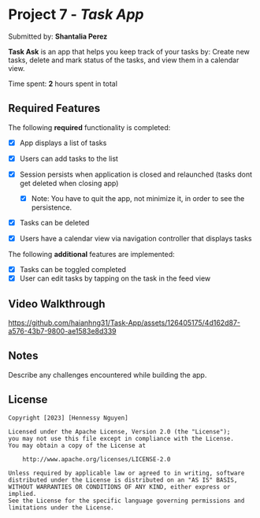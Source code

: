 # Project 7 - *Task App*

Submitted by: **Shantalia Perez**

**Task Ask** is an app that helps you keep track of your tasks by: Create new tasks, delete and mark status of the tasks, and view them in a calendar view.

Time spent: **2** hours spent in total

## Required Features

The following **required** functionality is completed:

- [X] App displays a list of tasks
- [X] Users can add tasks to the list
- [X] Session persists when application is closed and relaunched (tasks dont get deleted when closing app) 
  - [X] Note: You have to quit the app, not minimize it, in order to see the persistence.
- [X] Tasks can be deleted
- [X] Users have a calendar view via navigation controller that displays tasks	


The following **additional** features are implemented:

- [X] Tasks can be toggled completed
- [X] User can edit tasks by tapping on the task in the feed view

## Video Walkthrough

https://github.com/haianhng31/Task-App/assets/126405175/4d162d87-a576-43b7-9800-ae1583e8d339

## Notes

Describe any challenges encountered while building the app.

## License

    Copyright [2023] [Hennessy Nguyen]

    Licensed under the Apache License, Version 2.0 (the "License");
    you may not use this file except in compliance with the License.
    You may obtain a copy of the License at

        http://www.apache.org/licenses/LICENSE-2.0

    Unless required by applicable law or agreed to in writing, software
    distributed under the License is distributed on an "AS IS" BASIS,
    WITHOUT WARRANTIES OR CONDITIONS OF ANY KIND, either express or implied.
    See the License for the specific language governing permissions and
    limitations under the License.
